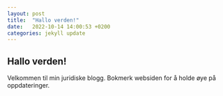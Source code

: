 ```yaml
---
layout: post
title:  "Hallo verden!"
date:   2022-10-14 14:00:53 +0200
categories: jekyll update
---
```


## Hallo verden!

Velkommen til min juridiske blogg. Bokmerk websiden for å holde øye på oppdateringer.